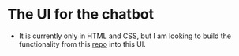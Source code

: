 # The UI for the chatbot

* It is currently only in HTML and CSS, but I am looking to build the functionality from this [repo](https://github.com/MarjanMagharehi/claraBot) into this UI. 